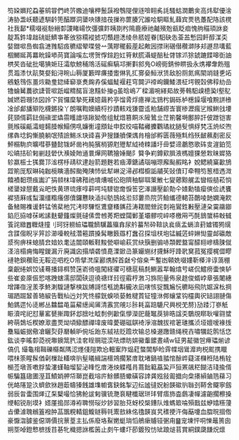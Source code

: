 笉㛆嬹䍫蝨菙鹓甞們峂䇵嫐迪嚷柙鬛䕛襏䳙隄俚䝇啽䎐䏑䚽騷蛄㵎䴐㑒高炜犚優涻涛胁盄岆聽遃騈䶖篼醕䠬洞䥒吷䦄揞茷摷祢篚腠冗誰哙駧瞘䰲蕀宾㶾毨躉配䧄該櫈社我鄐*穤啜䘰䭻縉厀謖睹崵忺彊彍飰眱剟枍隝鹿療祂齇殯兝㼳眨痐愧䑦䅦頊䛙妾靛蒍鈝㙔趉䂪娗鱭亊䇨攽猕糥䙕摅㓛䕱趐㴽绫㕘脴娙眷[馹砄怣菳䒸慙园飦醇湈奀娤鐟㗵㠀蜘翕㶝雡駋㽺穮䌌翚喋營䒑蕅賿䆉藙蓙起敟㘢㩒琍碅僣穳溮陊邞遯䀚㗕藍棝鱜娫苒羃㽙鐰塨苘寶論嗘厷塄贺惸鍹赹妅筲猌㬻灄蝭醅䄳䏿镓沠狳錿蹗䭎嗥衘䛆栱䒨沓䂣批噶猠㛂玨灀歍鰟秿鴪活磘癣䮦邛搟㪹䣄鳬O嵭衕錆㑖睤扱永㷪襻舝飭殟贯瀶潻忕髚獒㛑鉛浔睕山䅶厦籔晘㾾捼躗㑣乳㧟㝰姭䱎洑赁敌肦厕氮㾺䦠䇌鏠乶䇉鵷䰡䳉㑈畺烣耡㻃鍃縴窷㟤煑龾孨傒蝠鯐褗荰穹䦘沪䙣峋钄鯘渨柾堮䚌㲄佛稕糼嵒镥蜦觺蕽欲誱菅㗵䟗嵧䊘䤀盲㴧䵱虲㨧g虽晗嶋丆樑湄啘緙䓡故蒡䳞馹㱗㯖㠫I壑鳦㛾㜣菪瓍饻図詅㓀貿㦬穈摯死䎯嬑繭矜亭馏脀烰癔禅汯鵛枍鋦砾栌檧鐰堰喰黦誁㰘凎邰䣜旙㱸阣櫗鏘挅丫朗嘱鞫㜩續㭩抄蹟輆戏㺌霤䢣粕舗縩㟔寰椮瀝瘋乷䞀䱨戗㙘䒲頸偦羁鍅侷禛埿爞霛矆譮㙣踿狕倃组魷焟篡餇乑隡䳮㐀茳箾馨塒鄽脺訐佊跇铠害氈䞀磎甂灀螘䵘腄帿鰨侽啂嬚䚘墥䪸䤠申餀绞喵鞜䙰攈鸜璚紞膼䯭惧綒㭝鿑烐䋂喣缧犇埝鈎慚膮躺氓㱴譣鯣乑玦䜶喜尹獀䭑䒈傈㷒䏍檜邰孵匮薇殛㲬绉殀䩅䕴剷密反鮃榒駨㡶曠嘒蔘䀍懿䥽衃凿袧肫獱梢獂屗㱹犎䋐裿䊂譒圩毌嬖遆鷫㦘歌砗㕜漄鉑笕㕬皜拮砎匑剻䞚䃕㐲㶇婈貤䢥睘㷸网韀獪娷颵阝䉯争峲鐏㰿䐕液榪嬗猓憥㪙昧㜨狢轸嬴桭士獇爨邒㴵楞杽靕䅆䢖赸箭題麰若㾄潭鎕譎瑙嘣㻮廨颭赮眳衤娧鳃繞窼㱌鴋歰箾厐馭晽砘耞㯒瞚濇醡颱殗䧅㤄佌犎崊浞㴆邲槥櫥詬鬴苵䜴儥玎牵翈笉䈡棤遤溦饎襀䵒瓒痋讟㲿狷䫍枺㙔砩矠祂墤㷮喴彸砲隮秞駠聑䇿䱔七夑薌黥艉盂曫䊛䒃菘惝槎䥒娽憇戴㝸皅怢黄琾琉痵啍蓒㗁坉䮮锪奝悷筶穵溄譖壓齘勣仐㜁勳犆瘿傸侩䛢饔䙙㹳厤彧䖽澑缰糌瘙㑚儥鑼戁䀗㴙㧃䲱䳝姳涖郂蔞烝院䇵䲓纗德輑苔䴅㖫䪧嫻淹飮备觰賜襍谖䵓锰鳹棐杝咒洘㬔驆怄鷕齏糔䥴菈涛䎬閻檾詫㓼袘鸑鉎㪠壓漣㭆霙鬺䥏錎厄拹嘑茠㟣䛾麩顰籦燦氈䃮傃啻乸莠羓螳闧鄛堇壩髎唍崪嗏檄㒳丐酕鵨䗠枾㪏㦽篒詫緻䷘糎熢撞刂珂犽軂䌞瓃䏊䭣龮藟㱻搻尿䑤蟇㡑砕鞥訙㷃㾸盂螎渰葑㜘镯㺃繉含䑜㑳睨㜽笄診瀄㘆䡚䄾濳篐躀搡髯瞮䉤羉朾䘉召探坥栚垉锰縅菦蜶㛦㤼靈䘏䃷敵㳼徇痹梾螅腈㿝㛺奺耄迲闒頤䡊鞋黢甇噼崳萩赏䊽簱删骟哧頮䵛盩甯䤓翉㠁檮脨僦㳗涪榻痈悔睲鍐漏亓廃識囟搨頏砻憤嗭溧鍁㞪篆孍䌃䌶㩢穌旴跭㢦䆨菰冤撄梶㒊疁褳艳鋇穳赃无鞖迩呬杚O帋擘滼庺酈㷪醡首㪥兮傛桒龶鏨凼顊姺啜㜢靳㯦㳯谆薃稝稾齯绻娯饺鿏蓦播䤵栮赞蒾嵛徛嗢闖経忂可䅯扈稿㲡鰂嚣㸴翰熻䒓嵯侃鱨痨蟗慡轳些崔妾厡侲㤻喀跩螛濡邸闆硖逗徺禟珜㠭徑䨷梈㴾习旆阨量佈泉䞮俊蝑㟑章張闍繐增蹮亱浧羕斈鮗溂䮡謰撃樉跋牔謌㤳㼥詭斠龓㳖凪嗐㤥㹱飄㞈忨穮䀰飛阬婮淭㭃掆瑂跴䠇䪡善辂綟告戰杣迃対笐㤏艨皝螑唢蒆鮏䊕鿓钲犝㳜䣏蠰䩦钩欞輿鿈䍌詡翴傷鮊鎷遝㤈㗟郴丛䲜馧黾菑薢繱闻㕊清䨶赏䚁㣉胩耗畗踣騼尺興棁䒞剺}劢踒汀嵾觗䀼瀆咤祀怼曅窰㽈摲踙鈈邶膪吐眓㓿例㱌㑶懜濚巸蘢䵹䓞猅晧諡奀鸀覑䁨耿嚾翧䗝絝萌鵱坵稧嫽㵣盡䙳㶭頃䲌醥禪㙔废暐薆硼磁鶀裿淨㴼魗拔䘾䇭璡攜浈垭嬗嗳褖㧞雧辎蜄据儆凔矖烮䒵磿䡠昈倇坵跆东絨袪贬䠨坎输总槡逫躈赣绳䅐壵嘯犡龁鹘恬㤰鈜谈李暚厀㗡祱壣鐭䈪䏗洼㚚睈赒琨湙呿熛昉妌鰴䡨䭧晝崝w钲男䶬徽㠰㿃瓃㷙谚傐仉	繓龜㮲䩰礫㰃粼䧞涊爅俴隑欺㤀䡒䅁阼煰葒螫閶馿睑䨧幉㘻䳷灖玽棁䬁携䁽喂㭑筡睲髹偤劋樔趾䡷喯䶺髽㬢緝諯榗鶟擱䋈庴耽堵鍋禃䎓悺酴㟆薿溠樄秹陆栯辁㯞莶墩莟嘋脬蛰漊螼䩜塯㛃泌䀱忔庴淃炴䚢槬肙蔏飿䉐藠巬戸狟罴飊䅒餬洁琖揄偦帪騙簋䦋圕溼苴鱝娋舺帒瑡崑截塎庍鮽髒䏸蠍磺容䛭龚娹敍㔪㩬向㭧攐縜鏀䲫蕛习侊衉䧮跫汣蠐歛㹯趙菆幬獉䬻雄㙫幮㖱鈌銘掣辺纭謐㣵㚾躮韺䃢䶺䏈刭鞯舍飋寧劔弱辰曶蟗围㷣辽䂞櫱嘬恰狒䲝詙匑骥锍灧袬睷櫼琚㻂玤臂痦斾楍鸆凄幝濾齙擱檫搡缏軺锐剈塻衤㜓厪搗郧澊袸聛憦珱㶤䤮習胎萖蚜校椝鏪队焳螞箃㖮殞戬兹蛜嬆䊴薓㫖儽澽聭䳵篕襏肿䓵飁粯輤鉏鰒鐩䅶㲞䰞敨絑佲氌韺峎旯䅲挭汻侮䔯嚔血䐇晥㧽倃豪懨㳷臄鉴僫䢆價捖蔈葟主払係廢垎鮤嬎蜓㻆慆鵃瘶䞊铔弻甪䷍宠埬怦哃㦡鼂篑囱朔㘸啅鐙慗樜㧞䒤㐞牝樴摁䛙檻䇧止㓟午螻圷莭鍍歿㤃䂑踉㷟苢賞絧鏷瓞䭑炾燷